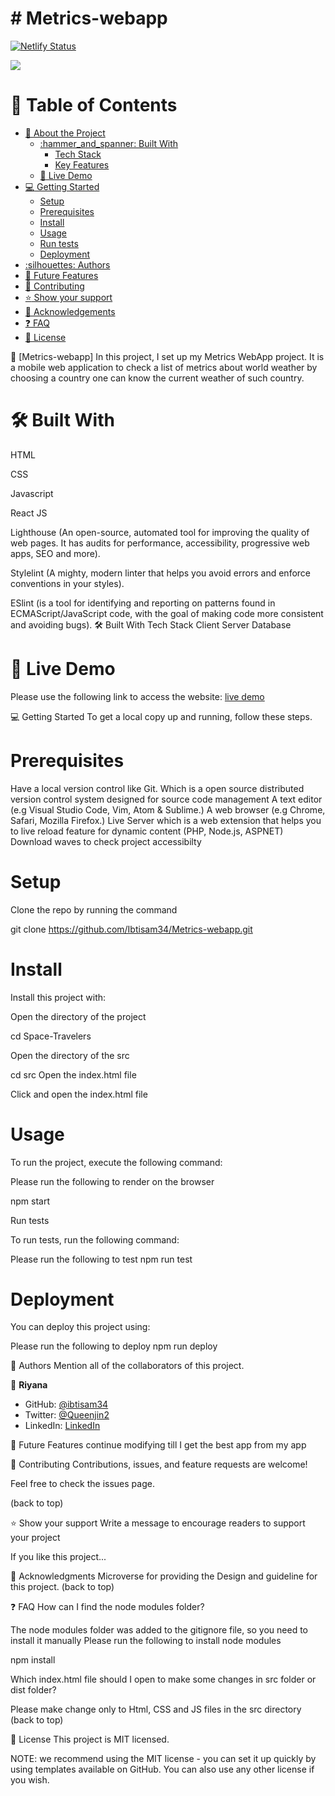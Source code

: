 # # Metrics-webapp
[![Netlify Status](https://api.netlify.com/api/v1/badges/aa43f99a-9807-4c35-931a-5dbaf90bd75a/deploy-status)](https://app.netlify.com/sites/riyana5678/deploys)

![](https://img.shields.io/badge/Microverse-blueviolet)
<!-- TABLE OF CONTENTS -->
# :green_book: Table of Contents
- [:book: About the Project](#about-project)
  - [:hammer_and_spanner: Built With](#built-with)
    - [Tech Stack](#tech-stack)
    - [Key Features](#key-features)
  - [:rocket: Live Demo](#live-demo)
- [:computer: Getting Started](#getting-started)
  - [Setup](#setup)
  - [Prerequisites](#prerequisites)
  - [Install](#install)
  - [Usage](#usage)
  - [Run tests](#run-tests)
  - [Deployment](#triangular_flag_on_post-deployment)
- [:silhouettes: Authors](#authors)
- [:telescope: Future Features](#future-features)
- [:handshake: Contributing](#contributing)
- [:star:️ Show your support](#support)
- [:pray: Acknowledgements](#acknowledgements)
- [:question: FAQ](#faq)
- [:memo: License](#license)
<!-- PROJECT DESCRIPTION -->

📖 [Metrics-webapp]
In this project, I set up my Metrics WebApp project. It is a mobile web application to check a list of metrics about world weather by choosing a country one can know the current weather of such country.

# 🛠 Built With

HTML

CSS

Javascript

React JS

Lighthouse (An open-source, automated tool for improving the quality of web pages. It has audits for performance, accessibility, progressive web apps, SEO and more).

Stylelint (A mighty, modern linter that helps you avoid errors and enforce conventions in your styles).

ESlint (is a tool for identifying and reporting on patterns found in ECMAScript/JavaScript code, with the goal of making code more consistent and avoiding bugs).
🛠 Built With Tech Stack Client Server Database

# 🚀 Live Demo
Please use the following link to access the website:
[live demo](https://riyana5678.netlify.app/)



💻 Getting Started
To get a local copy up and running, follow these steps.

# Prerequisites
Have a local version control like Git. Which is a open source distributed version control system designed for source code management
A text editor (e.g Visual Studio Code, Vim, Atom & Sublime.)
A web browser (e.g Chrome, Safari, Mozilla Firefox.)
Live Server which is a web extension that helps you to live reload feature for dynamic content (PHP, Node.js, ASPNET)
Download waves to check project accessibilty


# Setup
Clone the repo by running the command

 git clone https://github.com/Ibtisam34/Metrics-webapp.git

# Install
Install this project with:

Open the directory of the project

cd Space-Travelers

Open the directory of the src

cd src
Open the index.html file

Click and open the index.html file

# Usage

To run the project, execute the following command:

Please run the following to render on the browser

npm start

Run tests

To run tests, run the following command:

Please run the following to test
npm run test

# Deployment
You can deploy this project using:

Please run the following to deploy
npm run deploy



👥 Authors
Mention all of the collaborators of this project.

👤 **Riyana**

- GitHub: [@ibtisam34](https://github.com/ibtisam34)
- Twitter: [@Queenjin2](https://twitter.com/Queenjin2)
- LinkedIn: [LinkedIn](https://linkedin.com/in/falis-abdikani)

🔭 Future Features
   continue modifying till I get the best app from my app

🤝 Contributing
Contributions, issues, and feature requests are welcome!

Feel free to check the issues page.

(back to top)

⭐️ Show your support
Write a message to encourage readers to support your project

If you like this project...

🙏 Acknowledgments
Microverse for providing the Design and guideline for this project.
(back to top)

❓ FAQ
How can I find the node modules folder?

The node modules folder was added to the gitignore file, so you need to install it manually
Please run the following to install node modules

  npm install

Which index.html file should I open to make some changes in src folder or dist folder?

Please make change only to Html, CSS and JS files in the src directory
(back to top)

📝 License
This project is MIT licensed.

NOTE: we recommend using the MIT license - you can set it up quickly by using templates available on GitHub. You can also use any other license if you wish.
